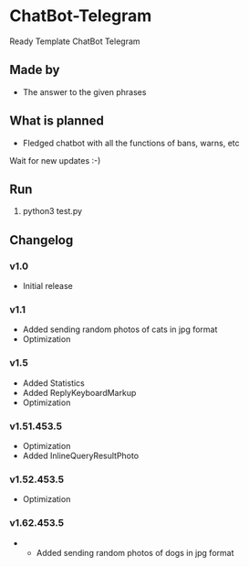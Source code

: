 # ChatBot-Telegram
 Ready Template ChatBot Telegram
## Made by
- The answer to the given phrases

## What is planned
- Fledged chatbot with all the functions of bans, warns, etc

Wait for new updates :-)
## Run
1. python3 test.py


## Changelog
### v1.0
- Initial release
### v1.1
- Added sending random photos of cats in jpg format
- Optimization
### v1.5
- Added Statistics
- Added ReplyKeyboardMarkup
- Optimization
### v1.51.453.5
- Optimization
- Added InlineQueryResultPhoto
### v1.52.453.5
- Optimization
### v1.62.453.5
- - Added sending random photos of dogs in jpg format